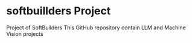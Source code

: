 # softbuillders Project
Project of SoftBuilders
This GitHub repository contain LLM and Machine Vision projects
